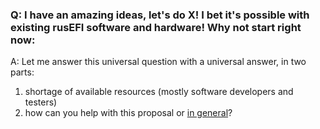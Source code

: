 ### Q: I have an amazing ideas, let's do X! I bet it's possible with existing rusEFI software and hardware! Why not start right now:

A: Let me answer this universal question with a universal answer, in two parts:
   
   1) shortage of available resources (mostly software developers and testers)
   2) how can you help with this proposal or [in general](HOWTO-help-rusEFI.md)?


